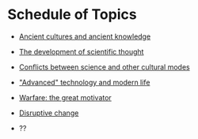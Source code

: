 Schedule of Topics
==================

 *  [Ancient cultures and ancient knowledge](Topics/ancient.md)

 *  [The development of scientific thought](Topics/science.md)

 *  [Conflicts between science and other cultural modes](Topics/conflict.md)

 *  ["Advanced" technology and modern life](Topics/modern.md)

 *  [Warfare: the great motivator](Topics/war.md)

 *  [Disruptive change](Topics/disruptive.md)

 *  ??